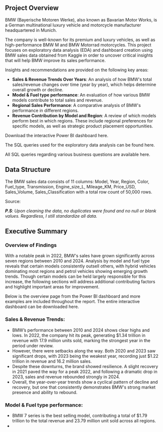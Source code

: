 ## Project Overview
BMW (Bayerische Motoren Werke), also known as Bavarian Motor Works, is a German multinational luxury vehicle and motorcycle manufacturer headquartered in Munich. 
 
The company is well-known for its premium and luxury vehicles, as well as high-performance BMW M and BMW Motorrad motorcycles. 
This project focuses on exploratory data analysis (EDA) and dashboard creation using BMW sales data obtained from Kaggle in order to uncover critical insights that will help BMW improve its sales performance.

Insights and recommendations are provided on the following key areas:

- **Sales & Revenue Trends Over Years**: An analysis of how BMW's total sales/revenue changes over time (year by year), which helps determine overall growth or decline.
- **Model & Fuel type performance**: An evaluation of how various BMW models contribute to total sales and revenue.
- **Regional Sales Performance**: A comparative analysis of BMW's performance in different regions.
- **Revenue Contribution by Model and Region**: A review of which models perform best in which regions. These include regional preferences for specific models, as well as strategic product placement opportunities.

Download the interactive Power BI dashboard here.

The SQL queries used for the exploratory data analysis can be found here.

All SQL queries regarding various business questions are available here.

## Data Structure
The BMW sales data consists of 11 columns: Model, Year, Region, Color, Fuel_type, Transmission, Engine_size_L, Mileage_KM, Price_USD, Sales_Volume, Sales_Classification with a total row count of 50,000 rows.

Source:

_**P.S**: Upon cleaning the data, no duplicates were found and no null or blank values. Regardless, I still standardize all data._

## Executive Summary
### Overview of Findings

With a notable peak in 2022, BMW's sales have grown significantly across seven regions between 2010 and 2024. Analysis by model and fuel type reveals that certain models consistently outsell others, with hybrid vehicles dominating most regions and petrol vehicles showing emerging growth trends. Though certain models can be held largely responsible for this increase, the following sections will address additional contributing factors and highlight important areas for improvement.

Below is the overview page from the Power BI dashboard and more examples are included throughout the report. The entire interactive dashboard can be downloaded here.


### Sales & Revenue Trends:

- BMW’s performance between 2010 and 2024 shows clear highs and lows. In 2022, the company hit its peak, generating $1.34 trillion in revenue with 17.9 million units sold, marking the strongest year in the period under review.
- However, there were setbacks along the way. Both 2020 and 2023 saw significant drops, with 2023 being the weakest year, recording just $1.22 trillion in revenue and 16.2 million sales.
- Despite these downturns, the brand showed resilience. A slight recovery in 2021 paved the way for a peak 2022, and following a dramatic drop in 2023, sales and revenue rebounded strongly in 2024.
- Overall, the year-over-year trends show a cyclical pattern of decline and recovery, but one that consistently demonstrates BMW's strong market presence and ability to rebound.

### Model & Fuel type performance:

- BMW 7 series is the best selling model, contributing a total of $1.79 trillion to the total revenue and 23.79 million unit sold across all regions.
- 





